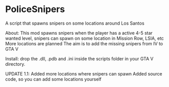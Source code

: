 # PoliceSnipers
A script that spawns snipers on some locations around Los Santos

About:
This mod spawns snipers when the player has a active 4-5 star wanted level, snipers can spawn on some location in Mission Row, LSIA, etc
More locations are planned
The aim is to add the missing snipers from IV to GTA V

Install:
drop the .dll, .pdb and .ini inside the scripts folder in your GTA V directory.

UPDATE 1.1:
Added more locations where snipers can spawn
Added source code, so you can add some locations yourself
